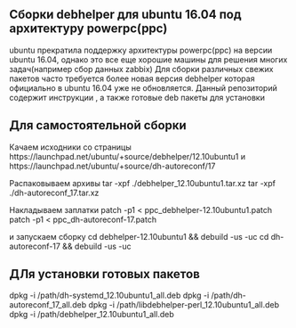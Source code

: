 <h2>Сборки debhelper для ubuntu 16.04 под архитектуру powerpc(ppc)</h2>
<p>ubuntu прекратила поддержку архитектуры powerpc(ppc) на версии ubuntu 16.04, однако это все еще хорошие машины для решения многих задач(например сбор данных zabbix)
Для сборки различных свежих пакетов часто требуется более новая версия debhelper которая официально в ubuntu 16.04 уже не обновляется.
Данный репозиторий содержит инструкции , а также готовые deb пакеты для установки</p> 

<h2>Для самостоятельной сборки</h2>
<p>Качаем исходники со страницы https://launchpad.net/ubuntu/+source/debhelper/12.10ubuntu1
и https://launchpad.net/ubuntu/+source/dh-autoreconf/17

Распаковываем архивы 
tar -xpf ./debhelper_12.10ubuntu1.tar.xz
tar -xpf ./dh-autoreconf_17.tar.xz

Накладываем заплатки
patch -p1 < ppc_debhelper-12.10ubuntu1.patch
patch -p1 < ppc_dh-autoreconf-17.patch

и запускаем сборку
cd debhelper-12.10ubuntu1 && debuild -us -uc
cd dh-autoreconf-17 && debuild -us -uc</p> 



<h2>ДЛя установки готовых пакетов</h2>
<p>dpkg -i /path/dh-systemd_12.10ubuntu1_all.deb
dpkg -i /path/dh-autoreconf_17_all.deb
dpkg -i /path/libdebhelper-perl_12.10ubuntu1_all.deb
dpkg -i /path/debhelper_12.10ubuntu1_all.deb</p>